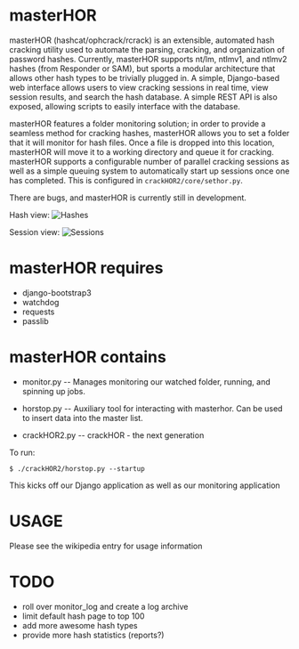 masterHOR
========
masterHOR (hashcat/ophcrack/rcrack) is an extensible, automated hash cracking utility used to automate the parsing, cracking, and organization of password hashes.  Currently, masterHOR supports nt/lm, ntlmv1, and ntlmv2 hashes (from Responder or SAM), but sports a modular architecture that allows other hash types to be trivially plugged in.  A simple, Django-based web interface allows users to view cracking sessions in real time, view session results, and search the hash database.  A simple REST API is also exposed, allowing scripts to easily interface with the database.

masterHOR features a folder monitoring solution; in order to provide a seamless method for cracking hashes, masterHOR allows you to set a folder that it will monitor for hash files.  Once a file is dropped into this location, masterHOR will move it to a working directory and queue it for cracking.  masterHOR supports a configurable number of parallel cracking sessions as well as a simple queuing system to automatically start up sessions once one has completed.  This is configured in `crackHOR2/core/sethor.py`.

There are bugs, and masterHOR is currently still in development.

Hash view:
![Hashes](http://i.imgur.com/W8owTdg.jpg)

Session view:
![Sessions](http://i.imgur.com/VHj64mi.jpg)

masterHOR requires
========
* django-bootstrap3
* watchdog
* requests
* passlib

masterHOR contains
===========
* monitor.py
  -- Manages monitoring our watched folder, running, and spinning up jobs.

* horstop.py
  -- Auxiliary tool for interacting with masterhor.  Can be used to insert 
  data into the master list.

* crackHOR2.py
  -- crackHOR - the next generation

To run: 

    $ ./crackHOR2/horstop.py --startup 

This kicks off our Django application as well as our monitoring application

USAGE
====

Please see the wikipedia entry for usage information
    
TODO
====
* roll over monitor_log and create a log archive
* limit default hash page to top 100
* add more awesome hash types
* provide more hash statistics (reports?)
